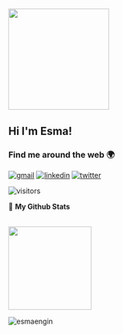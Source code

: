 <h1><img align: "center" src="https://media.giphy.com/media/mTPjPA6SSXgTsnZ1Dh/giphy.gif" height="200px"</h1>

<h2> Hi I'm Esma!</h2>

### Find me around the web 🌍
[![gmail](https://img.icons8.com/color/48/000000/gmail-new.png)](mailto:esmaengin91@gmail.com)
[![linkedin](https://img.icons8.com/office/40/000000/linkedin.png)](https://www.linkedin.com/in/esmaengin/) 
[![twitter](https://img.icons8.com/office/40/000000/twitter.png)](https://twitter.com/esmengn)


![visitors](https://img.shields.io/badge/dynamic/json?color=informational&label=Profile%20views&query=value&url=https%3A%2F%2Fapi.countapi.xyz%2Fhit%2Fesmaengin.esmanegin%2Freadme)
<br />

<summary>🌱 <b>My Github Stats</b></summary>
  <br />
  <p align="left">
    <img height="140"
      <a href="https://github.com/esmaengin"><img src="https://github-readme-stats.vercel.app/api?username=esmaengin&count_private=true" height="165" /></a> <p> 

  <img src="https://github-readme-stats.vercel.app/api/top-langs?username=esmaengin&show_icons=true&locale=en&layout=compact" alt="esmaengin" />

</p>
  </p>


<!--
**esmaengin/esmaengin** is a ✨ _special_ ✨ repository because its `README.md` (this file) appears on your GitHub profile.

Here are some ideas to get you started:

- 🔭 I’m currently working on ...
- 🌱 I’m currently learning ...
- 👯 I’m looking to collaborate on ...
- 🤔 I’m looking for help with ...
- 💬 Ask me about ...
- 📫 How to reach me: ...
- 😄 Pronouns: ...
- ⚡ Fun fact: ...
-->
